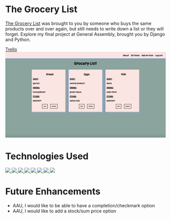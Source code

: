 # The Grocery List

[The Grocery List](https://thegrocerystore.herokuapp.com/) was brought to you by someone who buys the same products over and over again, but still needs to write down a list or they will forget. Explore my final project at General Assembly, brought you by Django and Python.

[Trello](https://trello.com/b/XuSg4GCD/the-grocery-list#)
![Main View](main_app/static/images/index.png)

# Technologies Used

<a href="#"><img src="https://img.shields.io/badge/-HTML5-E34F26?style=flat-square&logo=html5&logoColor=white" />  </a>
<a href="#"><img src="https://img.shields.io/badge/-CSS3-1572B6?style=flat-square&logo=css3" />  </a>
<a href="#"><img src="https://img.shields.io/badge/-Django-092E20?style=flat-square&logo=django" />  </a>
<a href="#"><img src="https://img.shields.io/badge/-Python3-3776AB?style=flat-square&logo=Python&logoColor=white" />  </a>
<a href="#"><img src="https://img.shields.io/badge/-PostgreSQL-336791?style=flat-square&logo=postgresql" />  </a>
<a href="#"><img src="https://img.shields.io/badge/-Heroku-430098?style=flat-square&logo=heroku" />  </a>
<a href="#"><img src="https://img.shields.io/badge/-Trello-0079BF?style=flat-square&logo=Trello&logoColor=white" />  </a>
<a href="#"><img src="https://img.shields.io/badge/-VS_Code-007ACC?style=flat-square&logo=visual-studio-code" />  </a>

# Future Enhancements
<ul>
<li>AAU, I would like to be able to have a completion/checkmark option</li>
<li>AAU, I would like to add a stock/sum price option</li>
</ul>





